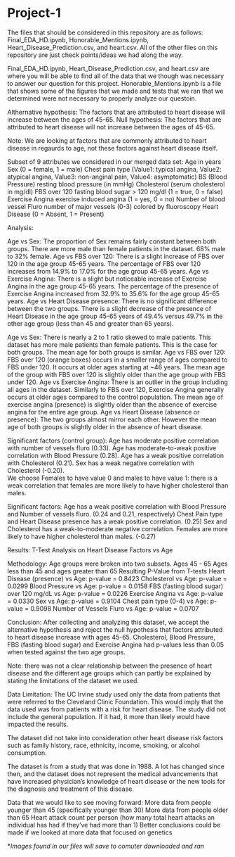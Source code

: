 # Project-1

The files that should be considered in this repository are as follows: Final_EDA_HD.ipynb, Honorable_Mentions.ipynb, Heart_Disease_Prediction.csv, and heart.csv. All of the other files on this repository are just check points/ideas we had along the way.

Final_EDA_HD.ipynb, Heart_Disease_Prediction.csv, and heart.csv are where you will be able to find all of the data that we though was necessary to answer our question for this project. 
Honorable_Mentions.ipynb is a file that shows some of the figures that we made and tests that we ran that we determined were not necessary to properly analyze our questoin. 

Althernative hypothesis: The factors that are attributed to heart disease will increase between the ages of 45-65.
Null hypothesis: The factors that are attributed to heart disease will not increase between the ages of 45-65.

Note: We are looking at factors that are commonly attributed to heart disease in regaurds to age, not these factors against heart disease itself.


Subset of 9 attributes we considered in our merged data set:
Age in years
Sex (0 = female, 1 = male)
Chest pain type (Value1: typical angina, Value2: atypical angina, Value3: non-anginal pain, Value4: asymptomatic)
BS (Blood Pressure) resting blood pressure (in mmHg)
Cholesterol (serum cholesterol in mg/dl)
FBS over 120 fasting blood sugar > 120 mg/dl (1 = true, 0 = false)
Exercise Angina exercise induced angina (1 = yes, 0 = no)
Number of blood vessel Fluro number of major vessels (0-3) colored by fluoroscopy
Heart Disease (0 = Absent, 1 = Present)

Analysis:

Age vs Sex: The proportion of Sex remains fairly constant between both groups. There are more male than female patients in the dataset. 68% male to 32% female. 
Age vs FBS over 120: There is a slight increase of FBS over 120 in the age group 45-65 years. The percentage of FBS over 120 increases from 14.9% to 17.0% for the age group 45-65 years.
Age vs Exercise Angina: There is a slight but noticeable increase of Exercise Angina in the age group 45-65 years. The percentage of the presence of Exercise Angina increased from 32.9% to 35.6% for the age group 45-65 years.
Age vs Heart Disease presence: There is no significant difference between the two groups. There is a slight decrease of the presence of Heart Disease in the age group 45-65 years of 49.4% versus 49.7% in the other age group (less than 45 and greater than 65 years). 

Age vs Sex: There is nearly a 2 to 1 ratio skewed to male patients. This dataset has more male patients than female patients. This is the case for both groups. The mean age for both groups is similar. 
Age vs FBS over 120: FBS over 120 (orange boxes) occurs in a smaller range of ages compared to FBS under 120. It occurs at older ages starting at ~46 years. The mean age of the group with FBS over 120 is slightly older than the age group with FBS under 120. 
Age vs Exercise Angina: There is an outlier in the group including all ages in the dataset. Similarly to FBS over 120, Exercise Angina generally occurs at older ages compared to the control population. The mean age of exercise angina (presence) is slightly older than the absence of exercise angina for the entire age group. 
Age vs Heart Disease (absence or presence): The two groups almost mirror each other. However the mean age of both groups is slightly older in the absence of heart disease. 

Significant factors (control group):
Age has moderate positive correlation with number of vessels fluro (0.33).
Age has moderate-to-weak positive correlation with Blood Pressure (0.28).
Age has a weak positive correlation with Cholesterol (0.21).
Sex has a weak negative correlation with Cholesterol (-0.20).                             
We choose Females to have value 0 and males to have value 1: there is a weak correlation that females are more likely to have higher cholesterol than males. 

Significant factors:
Age has a weak positive correlation with Blood Pressure and Number of vessels fluro. (0.24 and 0.21, respectively)
Chest Pain type and Heart Disease presence has a weak positive correlation. (0.25)
Sex and Cholesterol has a weak-to-moderate negative correlation. Females are more likely to have higher cholesterol than males. (-0.27)

Results: T-Test Analysis on Heart Disease Factors vs Age

Methodology: Age groups were broken into two subsets. 
Ages 45 - 65
Ages less than 45 and ages greater than 65
Resulting P-Value from T-tests
Heart Disease (presence) vs Age: p-value = 0.8423
Cholesterol vs Age: p-value = 0.0299
Blood Pressure vs Age: p-value = 0.0158
FBS (fasting blood sugar) over 120 mg/dL vs Age: p-value = 0.0226
Exercise Angina vs Age: p-value = 0.0330
Sex vs Age: p-value = 0.9104
Chest pain type (0-4) vs Age: p-value = 0.9098
Number of Vessels Fluro vs Age: p-value = 0.0707

Conclusion:
After collecting and analyzing this dataset, we accept the alternative hypothesis and reject the null hypothesis that factors attributed to heart disease increase with ages 45-65. 
Cholesterol, Blood Pressure, FBS (fasting blood sugar) and Exercise Angina had p-values less than 0.05 when tested against the two age groups.

Note: there was not a clear relationship between the presence of heart disease and the different age groups which can partly be explained by stating the limitations of the dataset we used.

Data Limitation:
The UC Irvine study used only the data from patients that were referred to the Cleveland Clinic Foundation. This would imply that the data used was from patients with a risk for heart disease. The study did not include the general population. If it had, it more than likely would have impacted the results.

The dataset did not take into consideration other heart disease risk factors such as family history, race, ethnicity, income, smoking, or alcohol consumption.

The dataset is from a study that was done in 1988. A lot has changed since then, and the dataset does not represent the medical advancements that have increased physician’s knowledge of heart disease or the new tools for the diagnosis and treatment of this disease.

Data that we would like to see moving forward:
More data from people younger than 45 (specifically younger than 30)
More data from people older than 65
Heart attack count per person (how many total heart attacks an individual has had if they’ve had more than 1)
Better conclusions could be made if we looked at more data that focused on genetics 

**Images found in our files will save to comuter downloaded and ran*
